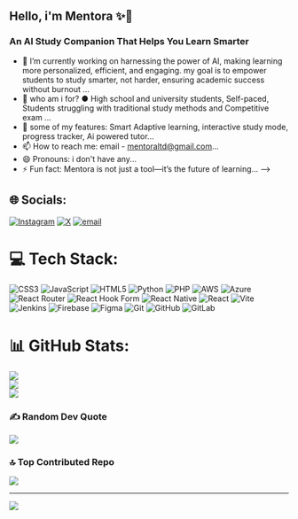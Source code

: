 ## Hello, i'm Mentora ✨👋

### An AI Study Companion That Helps You Learn Smarter

- 🔭 I’m currently working on harnessing the power of AI, making learning more personalized, efficient, and engaging. my goal is to empower students to study smarter, not harder, ensuring academic success without burnout ...
- 🌱 who am i for? ●	High school and university students, Self-paced,	Students struggling with traditional study methods and Competitive exam ...
- 💬 some of my features: Smart Adaptive learning, interactive study mode, progress tracker, Ai powered tutor...
- 📫 How to reach me: email - mentoraltd@gmail.com...
- 😄 Pronouns: i don't have any...
- ⚡ Fun fact: Mentora is not just a tool—it’s the future of learning...
-->

  
## 🌐 Socials:
[![Instagram](https://img.shields.io/badge/Instagram-%23E4405F.svg?logo=Instagram&logoColor=white)](https://instagram.com/Mentoraltd) [![X](https://img.shields.io/badge/X-black.svg?logo=X&logoColor=white)](https://x.com/mentoraltd) [![email](https://img.shields.io/badge/Email-D14836?logo=gmail&logoColor=white)](mailto:mentoraltd@gmail.com) 

# 💻 Tech Stack:
![CSS3](https://img.shields.io/badge/css3-%231572B6.svg?style=for-the-badge&logo=css3&logoColor=white) ![JavaScript](https://img.shields.io/badge/javascript-%23323330.svg?style=for-the-badge&logo=javascript&logoColor=%23F7DF1E) ![HTML5](https://img.shields.io/badge/html5-%23E34F26.svg?style=for-the-badge&logo=html5&logoColor=white) ![Python](https://img.shields.io/badge/python-3670A0?style=for-the-badge&logo=python&logoColor=ffdd54) ![PHP](https://img.shields.io/badge/php-%23777BB4.svg?style=for-the-badge&logo=php&logoColor=white) ![AWS](https://img.shields.io/badge/AWS-%23FF9900.svg?style=for-the-badge&logo=amazon-aws&logoColor=white) ![Azure](https://img.shields.io/badge/azure-%230072C6.svg?style=for-the-badge&logo=microsoftazure&logoColor=white) ![React Router](https://img.shields.io/badge/React_Router-CA4245?style=for-the-badge&logo=react-router&logoColor=white) ![React Hook Form](https://img.shields.io/badge/React%20Hook%20Form-%23EC5990.svg?style=for-the-badge&logo=reacthookform&logoColor=white) ![React Native](https://img.shields.io/badge/react_native-%2320232a.svg?style=for-the-badge&logo=react&logoColor=%2361DAFB) ![React](https://img.shields.io/badge/react-%2320232a.svg?style=for-the-badge&logo=react&logoColor=%2361DAFB) ![Vite](https://img.shields.io/badge/vite-%23646CFF.svg?style=for-the-badge&logo=vite&logoColor=white) ![Jenkins](https://img.shields.io/badge/jenkins-%232C5263.svg?style=for-the-badge&logo=jenkins&logoColor=white) ![Firebase](https://img.shields.io/badge/firebase-a08021?style=for-the-badge&logo=firebase&logoColor=ffcd34) ![Figma](https://img.shields.io/badge/figma-%23F24E1E.svg?style=for-the-badge&logo=figma&logoColor=white) ![Git](https://img.shields.io/badge/git-%23F05033.svg?style=for-the-badge&logo=git&logoColor=white) ![GitHub](https://img.shields.io/badge/github-%23121011.svg?style=for-the-badge&logo=github&logoColor=white) ![GitLab](https://img.shields.io/badge/gitlab-%23181717.svg?style=for-the-badge&logo=gitlab&logoColor=white)
# 📊 GitHub Stats:
![](https://github-readme-stats.vercel.app/api?username=Mentoraltd&theme=codeSTACKr&hide_border=false&include_all_commits=false&count_private=false)<br/>
![](https://nirzak-streak-stats.vercel.app/?user=Mentoraltd&theme=codeSTACKr&hide_border=false)<br/>
![](https://github-readme-stats.vercel.app/api/top-langs/?username=Mentoraltd&theme=codeSTACKr&hide_border=false&include_all_commits=false&count_private=false&layout=compact)

### ✍️ Random Dev Quote
![](https://quotes-github-readme.vercel.app/api?type=horizontal&theme=radical)

### 🔝 Top Contributed Repo
![](https://github-contributor-stats.vercel.app/api?username=Mentoraltd&limit=5&theme=dark&combine_all_yearly_contributions=true)

---
[![](https://visitcount.itsvg.in/api?id=Mentoraltd&icon=0&color=0)](https://visitcount.itsvg.in)

<!-- Proudly created with GPRM ( https://gprm.itsvg.in ) -->
